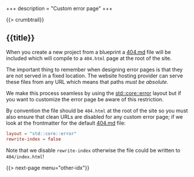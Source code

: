 +++
description = "Custom error page"
+++

{{> crumbtrail}}

## {{title}}

When you create a new project from a blueprint a [404.md][] file will be included which will compile to a `404.html` page at the root of the site.

The important thing to remember when designing error pages is that they are not served in a fixed location. The website hosting provider can serve these files from any URL which means that paths *must be absolute*.

We make this process seamless by using the [std::core::error](https://github.com/uwe-app/plugins/blob/master/std/core/layouts/error.hbs) layout but if you want to customize the error page be aware of this restriction.

By convention the file should be `404.html` at the root of the site so you must also ensure that clean URLs are disabled for any custom error page; if we look at the frontmatter for the default [404.md][] file:

```toml
layout = "std::core::error"
rewrite-index = false
```

Note that we disable `rewrite-index` otherwise the file could be written to `404/index.html`!

{{> next-page menu="other-idx"}}

[404.md]: https://github.com/uwe-app/runtime/blob/master/blueprint/default/site/404.md
